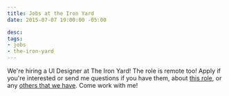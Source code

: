 ```yaml
---
title: Jobs at the Iron Yard
date: 2015-07-07 19:00:00 -05:00

desc: 
tags:
- jobs
- the-iron-yard
---
```


We're hiring a UI Designer at The Iron Yard! The role is remote too! Apply if you're interested or send me questions if you have them, about [this role](https://the-iron-yard.workable.com/jobs/84721), or any [others that we have](https://the-iron-yard.workable.com/). Come work with me!